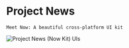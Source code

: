 # Project News

`Meet Now: A beautiful cross-platform UI kit`

![Project News (Now Kit) UIs](http://www.mediafire.com/convkey/4266/c68h7fo0vverz7ubg.jpg)
